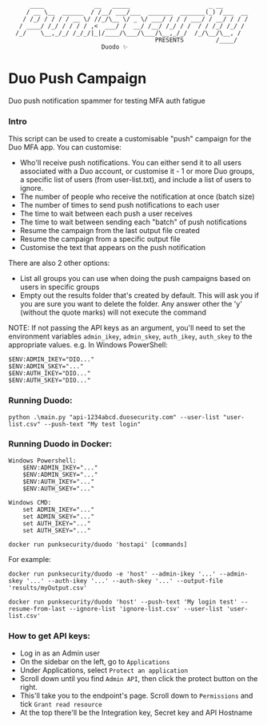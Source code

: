 ```
      ____              __   _____                      _ __       
     / __ \__  ______  / /__/ ___/___  _______  _______(_) /___  __
    / /_/ / / / / __ \/ //_/\__ \/ _ \/ ___/ / / / ___/ / __/ / / /
   / ____/ /_/ / / / / ,<  ___/ /  __/ /__/ /_/ / /  / / /_/ /_/ / 
  /_/    \__,_/_/ /_/_/|_|/____/\___/\___/\__,_/_/  /_/\__/\__, /  
                                         PRESENTS         /____/  
                          Duodo ✨
```

# Duo Push Campaign

Duo push notification spammer for testing MFA auth fatigue

### Intro
This script can be used to create a customisable "push" campaign for the Duo MFA app. You can customise:
- Who'll receive push notifications. You can either send it to all users associated with a Duo account, or customise it - 1 or more Duo groups, a specific list of users (from user-list.txt), and include a list of users to ignore.
- The number of people who receive the notification at once (batch size)
- The number of times to send push notifications to each user
- The time to wait between each push a user receives
- The time to wait between sending each "batch" of push notifications
- Resume the campaign from the last output file created
- Resume the campaign from a specific output file
- Customise the text that appears on the push notification

There are also 2 other options:
- List all groups you can use when doing the push campaigns based on users in specific groups
- Empty out the results folder that's created by default. This will ask you if you are sure you want to delete the folder. Any answer other the 'y' (without the quote marks) will not execute the command


NOTE: If not passing the API keys as an argument, you'll need to set the environment variables `admin_ikey`, `admin_skey`, `auth_ikey`, `auth_skey` to the appropriate values. e.g. 
In Windows PowerShell:
```
$ENV:ADMIN_IKEY="DIO..."
$ENV:ADMIN_SKEY="..."
$ENV:AUTH_IKEY="DIO..."
$ENV:AUTH_SKEY="DIO..."
```

### Running Duodo:
```
python .\main.py "api-1234abcd.duosecurity.com" --user-list "user-list.csv" --push-text "My test login"
```

### Running Duodo in Docker:
```
Windows Powershell:
    $ENV:ADMIN_IKEY="..."
    $ENV:ADMIN_SKEY="..."
    $ENV:AUTH_IKEY="..."
    $ENV:AUTH_SKEY="..."
    
Windows CMD:
    set ADMIN_IKEY="..."
    set ADMIN_SKEY="..."
    set AUTH_IKEY="..."
    set AUTH_SKEY="..."

docker run punksecurity/duodo 'hostapi' [commands]
```

For example:
```
docker run punksecurity/duodo -e 'host' --admin-ikey '...' --admin-skey '...' --auth-ikey '...' --auth-skey '...' --output-file 'results/myOutput.csv' 
```

```
docker run punksecurity/duodo 'host' --push-text 'My login test' --resume-from-last --ignore-list 'ignore-list.csv' --user-list 'user-list.csv' 
```

### How to get API keys:
- Log in as an Admin user
- On the sidebar on the left, go to `Applications`
- Under Applications, select `Protect an application`
- Scroll down until you find `Admin API`, then click the protect button on the right.
- This'll take you to the endpoint's page. Scroll down to `Permissions` and tick `Grant read resource`
- At the top there'll be the Integration key, Secret key and API Hostname
